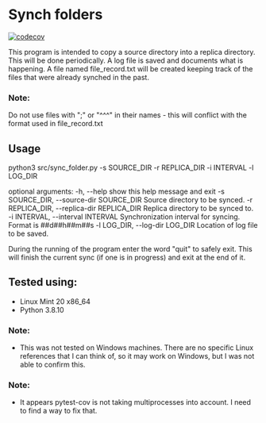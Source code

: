 # Synch folders
[![codecov](https://codecov.io/gl/orhanoch/folder_sync/branch/master/graph/badge.svg?token=637Y4XEGSZ)](https://codecov.io/gl/orhanoch/folder_sync)

This program is intended to copy a source directory into a replica directory.
This will be done periodically.
A log file is saved and documents what is happening.
A file named file_record.txt will be created keeping track of the files that were already synched in the past.

### Note:
Do not use files with ";" or "^^^" in their names - this will conflict with the format used in file_record.txt

## Usage
python3 src/sync_folder.py -s SOURCE_DIR -r REPLICA_DIR -i INTERVAL -l LOG_DIR

optional arguments:
  -h, --help            show this help message and exit
  -s SOURCE_DIR, --source-dir SOURCE_DIR
                        Source directory to be synced.
  -r REPLICA_DIR, --replica-dir REPLICA_DIR
                        Replica directory to be synced to.
  -i INTERVAL, --interval INTERVAL
                        Synchronization interval for syncing. Format is ##d##h##m##s
  -l LOG_DIR, --log-dir LOG_DIR
                        Location of log file to be saved.

During the running of the program enter the word "quit" to safely exit. This will finish the current sync (if one is in progress) and exit at the end of it.

## Tested using:
- Linux Mint 20 x86_64
- Python 3.8.10

### Note:
- This was not tested on Windows machines. There are no specific Linux references that I can think of, so it may work on Windows, but I was not able to confirm this.
### Note:
- It appears pytest-cov is not taking multiprocesses into account. I need to find a way to fix that.
